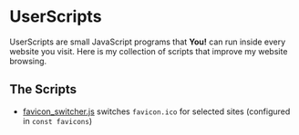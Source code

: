 # UserScripts
UserScripts are small JavaScript programs that **You!** can run inside every website you visit.
Here is my collection of scripts that improve my website browsing.

## The Scripts

- [favicon_switcher.js](favicon_switcher.js) switches `favicon.ico` for selected sites (configured in `const favicons`)

